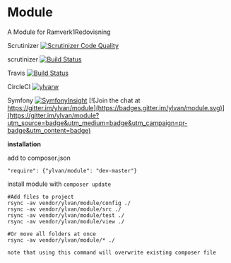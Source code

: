 Module
============================

A Module for Ramverk1Redovisning

Scrutinizer
[![Scrutinizer Code Quality](https://scrutinizer-ci.com/g/ylvarw/module/badges/quality-score.png?b=master)](https://scrutinizer-ci.com/g/ylvarw/module/?branch=master)

scrutinizer
[![Build Status](https://scrutinizer-ci.com/g/ylvarw/module/badges/build.png?b=master)](https://scrutinizer-ci.com/g/ylvarw/module/build-status/master)

Travis
[![Build Status](https://travis-ci.org/ylvarw/module.svg?branch=master)](https://travis-ci.org/ylvarw/module)

CircleCI
[![ylvarw](https://circleci.com/gh/ylvarw/module.svg?style=svg)](https://app.circleci.com/pipelines/github/ylvarw/module?branch=main)

Symfony
[![SymfonyInsight](https://insight.symfony.com/projects/6cafa987-3ae6-4f3c-b535-e9b641680a6d/mini.svg)](https://insight.symfony.com/projects/6cafa987-3ae6-4f3c-b535-e9b641680a6d) [![Join the chat at https://gitter.im/ylvan/module](https://badges.gitter.im/ylvan/module.svg)](https://gitter.im/ylvan/module?utm_source=badge&utm_medium=badge&utm_campaign=pr-badge&utm_content=badge)

__installation__

add to composer.json

```
"require": {"ylvan/module": "dev-master"}
```


install module with `composer update`

```
#Add files to project
rsync -av vendor/ylvan/module/config ./
rsync -av vendor/ylvan/module/src ./
rsync -av vendor/ylvan/module/test ./
rsync -av vendor/ylvan/module/view ./
```

```
#Or move all folders at once
rsync -av vendor/ylvan/module/* ./

note that using this command will overwrite existing composer file

```
